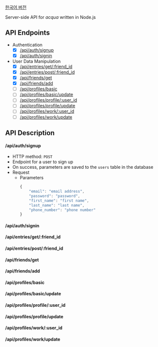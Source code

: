 [한국어 버전](./README_kr.md)

Server-side API for _acqua_ written in Node.js

## API Endpoints

- Authentication
    - [x] [/api/auth/signup](#apiauthsignup)
    - [x] [/api/auth/signin](#apiauthsignin)  
- User Data Manipulation
    - [x] [/api/entries/get/:friend_id](#apientriesgetfriend_id)
    - [x] [/api/entries/post/:friend_id](#apientriespostfriend_id)
    - [x] [/api/friends/get](#apifriendsget)
    - [x] [/api/friends/add](#apifriendsadd)
    - [ ] [/api/profiles/basic](#apiprofilesbasic)
    - [ ] [/api/profiles/basic/update](#apiprofilesbasicupdate)
    - [ ] [/api/profiles/profile/:user_id](#apiprofilesprofileuser_id)
    - [ ] [/api/profiles/profile/update](#apiprofilesprofileupdate)
    - [ ] [/api/profiles/work/:user_id](#apiprofilesworkuser_id)
    - [ ] [/api/profiles/work/update](#apiprofilesworkupdate)

## API Description
#### /api/auth/signup
- HTTP method: `POST`
- Endpoint for a user to sign up
- On success, parameters are saved to the `users` table in the database
- Request
    - Parameters
        ```js
        {
	        "email": "email address",
	    	"password": "password",
	    	"first_name": "first name",
	    	"last_name": "last name",
	    	"phone_number": "phone number"
	    }
        ```

#### /api/auth/signin
#### /api/entries/get/:friend_id
#### /api/entries/post/:friend_id
#### /api/friends/get
#### /api/friends/add
#### /api/profiles/basic
#### /api/profiles/basic/update
#### /api/profiles/profile/:user_id
#### /api/profiles/profile/update
#### /api/profiles/work/:user_id
#### /api/profiles/work/update